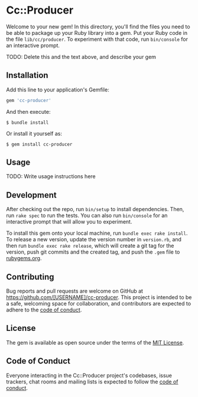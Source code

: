 # Cc::Producer

Welcome to your new gem! In this directory, you'll find the files you need to be able to package up your Ruby library into a gem. Put your Ruby code in the file `lib/cc/producer`. To experiment with that code, run `bin/console` for an interactive prompt.

TODO: Delete this and the text above, and describe your gem

## Installation

Add this line to your application's Gemfile:

```ruby
gem 'cc-producer'
```

And then execute:

    $ bundle install

Or install it yourself as:

    $ gem install cc-producer

## Usage

TODO: Write usage instructions here

## Development

After checking out the repo, run `bin/setup` to install dependencies. Then, run `rake spec` to run the tests. You can also run `bin/console` for an interactive prompt that will allow you to experiment.

To install this gem onto your local machine, run `bundle exec rake install`. To release a new version, update the version number in `version.rb`, and then run `bundle exec rake release`, which will create a git tag for the version, push git commits and the created tag, and push the `.gem` file to [rubygems.org](https://rubygems.org).

## Contributing

Bug reports and pull requests are welcome on GitHub at https://github.com/[USERNAME]/cc-producer. This project is intended to be a safe, welcoming space for collaboration, and contributors are expected to adhere to the [code of conduct](https://github.com/[USERNAME]/cc-producer/blob/master/CODE_OF_CONDUCT.md).

## License

The gem is available as open source under the terms of the [MIT License](https://opensource.org/licenses/MIT).

## Code of Conduct

Everyone interacting in the Cc::Producer project's codebases, issue trackers, chat rooms and mailing lists is expected to follow the [code of conduct](https://github.com/[USERNAME]/cc-producer/blob/master/CODE_OF_CONDUCT.md).

